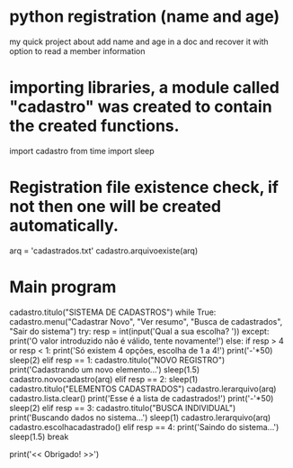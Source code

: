 # python registration (name and age)
my quick project about add name and age in a doc and recover it with option to read a member information

#  importing libraries, a module called "cadastro" was created to contain the created functions.
import cadastro
from time import sleep

# Registration file existence check, if not then one will be created automatically.
arq = 'cadastrados.txt'
cadastro.arquivoexiste(arq)

# Main program
cadastro.titulo("SISTEMA DE CADASTROS")
while True:
    cadastro.menu("Cadastrar Novo", "Ver resumo", "Busca de cadastrados", "Sair do sistema")
    try:
        resp = int(input('Qual a sua escolha? '))
    except:
        print('O valor introduzido não é válido, tente novamente!')
    else:
        if resp > 4 or resp < 1:
            print('Só existem 4 opções, escolha de 1 a 4!')
            print('-'*50)
            sleep(2)
        elif resp == 1:
            cadastro.titulo("NOVO REGISTRO")
            print('Cadastrando um novo elemento...')
            sleep(1.5)
            cadastro.novocadastro(arq)
        elif resp == 2:
            sleep(1)
            cadastro.titulo("ELEMENTOS CADASTRADOS")
            cadastro.lerarquivo(arq)
            cadastro.lista.clear()
            print('Esse é a lista de cadastrados!')
            print('-'*50)
            sleep(2)
        elif resp == 3:
            cadastro.titulo("BUSCA INDIVIDUAL")
            print('Buscando dados no sistema...')
            sleep(1)
            cadastro.lerarquivo(arq)
            cadastro.escolhacadastrado()
        elif resp == 4:
            print('Saindo do sistema...')
            sleep(1.5)
            break

print('<< Obrigado! >>')
